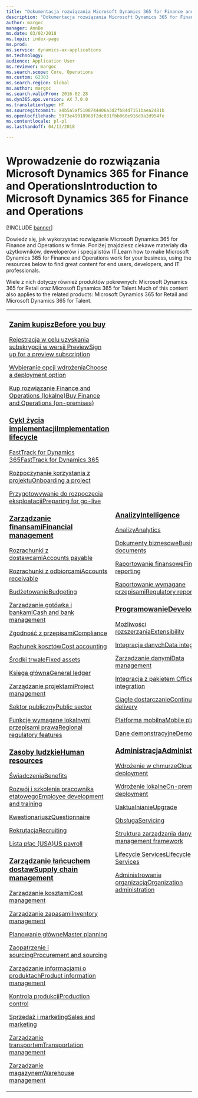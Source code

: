 ```yaml
---
title: "Dokumentacja rozwiązania Microsoft Dynamics 365 for Finance and Operations"
description: "Dokumentacja rozwiązania Microsoft Dynamics 365 for Finance and Operations."
author: margoc
manager: AnnBe
ms.date: 03/02/2018
ms.topic: index-page
ms.prod: 
ms.service: dynamics-ax-applications
ms.technology: 
audience: Application User
ms.reviewer: margoc
ms.search.scope: Core, Operations
ms.custom: 62303
ms.search.region: Global
ms.author: margoc
ms.search.validFrom: 2016-02-28
ms.dyn365.ops.version: AX 7.0.0
ms.translationtype: HT
ms.sourcegitcommit: a8b5a5af5108744406a3d2fb84d7151baea2481b
ms.openlocfilehash: 5973e49918968f2dc031fbb060e916d9a2d954fe
ms.contentlocale: pl-pl
ms.lasthandoff: 04/13/2018

---
```


# <a name="introduction-to-microsoft-dynamics-365-for-finance-and-operations"></a><span data-ttu-id="ce9ef-103">Wprowadzenie do rozwiązania Microsoft Dynamics 365 for Finance and Operations</span><span class="sxs-lookup"><span data-stu-id="ce9ef-103">Introduction to Microsoft Dynamics 365 for Finance and Operations</span></span>
[!INCLUDE [banner](includes/banner.md)]

<span data-ttu-id="ce9ef-104">Dowiedz się, jak wykorzystać rozwiązanie Microsoft Dynamics 365 for Finance and Operations w firmie. Poniżej znajdziesz ciekawe materiały dla użytkowników, deweloperów i specjalistów IT.</span><span class="sxs-lookup"><span data-stu-id="ce9ef-104">Learn how to make Microsoft Dynamics 365 for Finance and Operations work for your business, using the resources below to find great content for end users, developers, and IT professionals.</span></span> 

<span data-ttu-id="ce9ef-105">Wiele z nich dotyczy również produktów pokrewnych: Microsoft Dynamics 365 for Retail oraz Microsoft Dynamics 365 for Talent.</span><span class="sxs-lookup"><span data-stu-id="ce9ef-105">Much of this content also applies to the related products: Microsoft Dynamics 365 for Retail and Microsoft Dynamics 365 for Talent.</span></span> 

<table>
<colgroup>
<col width="33%" />
<col width="33%" />
<col width="33%" />
</colgroup>
<tbody>
<tr class="odd">
<td>
<h3><span data-ttu-id="ce9ef-106"><a href="get-started/before-you-buy.md">Zanim kupisz</a></span><span class="sxs-lookup"><span data-stu-id="ce9ef-106"><a href="get-started/before-you-buy.md">Before you buy</a></span></span></h3>
<p><span data-ttu-id="ce9ef-107"><a href="../dev-itpro/dev-tools/sign-up-preview-subscription.md">Rejestracja w celu uzyskania subskrypcji w wersji Preview</a></span><span class="sxs-lookup"><span data-stu-id="ce9ef-107"><a href="../dev-itpro/dev-tools/sign-up-preview-subscription.md">Sign up for a preview subscription</a></span></span></p>
 <p><span data-ttu-id="ce9ef-108"><a href="../dev-itpro/deployment/choose-deployment-type.md">Wybieranie opcji wdrożenia</a></span><span class="sxs-lookup"><span data-stu-id="ce9ef-108"><a href="../dev-itpro/deployment/choose-deployment-type.md">Choose a deployment option</a></span></span></p>
 <p><span data-ttu-id="ce9ef-109"><a href="get-started/purchase-on-premises.md">Kup rozwiązanie Finance and Operations (lokalne)</a></span><span class="sxs-lookup"><span data-stu-id="ce9ef-109"><a href="get-started/purchase-on-premises.md">Buy Finance and Operations (on-premises)</a></span></span></p>

<h3><span data-ttu-id="ce9ef-110"><a href="imp-lifecycle/implementation-lifecycle.md">Cykl życia implementacji</a></span><span class="sxs-lookup"><span data-stu-id="ce9ef-110"><a href="imp-lifecycle/implementation-lifecycle.md">Implementation lifecycle</a></span></span></h3>
<p><span data-ttu-id="ce9ef-111"><a href="get-started/fasttrack-dynamics-365-overview.md">FastTrack for Dynamics 365</a></span><span class="sxs-lookup"><span data-stu-id="ce9ef-111"><a href="get-started/fasttrack-dynamics-365-overview.md">FastTrack for Dynamics 365</a></span></span></p>
<p><span data-ttu-id="ce9ef-112"><a href="imp-lifecycle/onboard.md">Rozpoczynanie korzystania z projektu</a></span><span class="sxs-lookup"><span data-stu-id="ce9ef-112"><a href="imp-lifecycle/onboard.md">Onboarding a project</a></span></span></p>
<p><span data-ttu-id="ce9ef-113"><a href="imp-lifecycle/prepare-go-live.md">Przygotowywanie do rozpoczęcia eksploatacji</a></span><span class="sxs-lookup"><span data-stu-id="ce9ef-113"><a href="imp-lifecycle/prepare-go-live.md">Preparing for go-live</a></span></span></p>
  
<h3><span data-ttu-id="ce9ef-114"><a href="../financials/index.md">Zarządzanie finansami</a></span><span class="sxs-lookup"><span data-stu-id="ce9ef-114"><a href="../financials/index.md">Financial management</a></span></span></h3>
<p><span data-ttu-id="ce9ef-115"><a href="../financials/accounts-payable/accounts-payable.md">Rozrachunki z dostawcami</a></span><span class="sxs-lookup"><span data-stu-id="ce9ef-115"><a href="../financials/accounts-payable/accounts-payable.md">Accounts payable</a></span></span></p>
<p><span data-ttu-id="ce9ef-116"><a href="../financials/accounts-receivable/accounts-receivable.md">Rozrachunki z odbiorcami</a></span><span class="sxs-lookup"><span data-stu-id="ce9ef-116"><a href="../financials/accounts-receivable/accounts-receivable.md">Accounts receivable</a></span></span></p>
<p><span data-ttu-id="ce9ef-117"><a href="../financials/budgeting/budgeting-overview.md">Budżetowanie</a></span><span class="sxs-lookup"><span data-stu-id="ce9ef-117"><a href="../financials/budgeting/budgeting-overview.md">Budgeting</a></span></span></p>
<p><span data-ttu-id="ce9ef-118"><a href="../financials/cash-bank-management/cash-bank-management.md">Zarządzanie gotówką i bankami</a></span><span class="sxs-lookup"><span data-stu-id="ce9ef-118"><a href="../financials/cash-bank-management/cash-bank-management.md">Cash and bank management</a></span></span></p>
<p><span data-ttu-id="ce9ef-119"><a href="../financials/general-ledger/audit-policy-rules.md">Zgodność z przepisami</a></span><span class="sxs-lookup"><span data-stu-id="ce9ef-119"><a href="../financials/general-ledger/audit-policy-rules.md">Compliance</a></span></span></p>
<p><span data-ttu-id="ce9ef-120"><a href="../financials/cost-accounting/cost-accounting-home-page.md">Rachunek kosztów</a></span><span class="sxs-lookup"><span data-stu-id="ce9ef-120"><a href="../financials/cost-accounting/cost-accounting-home-page.md">Cost accounting</a></span></span></p>
<p><span data-ttu-id="ce9ef-121"><a href="../financials/fixed-assets/fixed-assets.md">Środki trwałe</a></span><span class="sxs-lookup"><span data-stu-id="ce9ef-121"><a href="../financials/fixed-assets/fixed-assets.md">Fixed assets</a></span></span></p>
<p><span data-ttu-id="ce9ef-122"><a href="../financials/general-ledger/general-ledger.md">Księga główna</a></span><span class="sxs-lookup"><span data-stu-id="ce9ef-122"><a href="../financials/general-ledger/general-ledger.md">General ledger</a></span></span></p>
<p><span data-ttu-id="ce9ef-123"><a href="../financials/project-management/overview-project-management-accounting.md">Zarządzanie projektami</a></span><span class="sxs-lookup"><span data-stu-id="ce9ef-123"><a href="../financials/project-management/overview-project-management-accounting.md">Project management</a></span></span></p>
<p><span data-ttu-id="ce9ef-124"><a href="../financials/public-sector/public-sector-functionality.md">Sektor publiczny</a></span><span class="sxs-lookup"><span data-stu-id="ce9ef-124"><a href="../financials/public-sector/public-sector-functionality.md">Public sector</a></span></span></p>
<p><span data-ttu-id="ce9ef-125"><a href="../dev-itpro/lcs-solutions/country-region.md">Funkcje wymagane lokalnymi przepisami prawa</a></span><span class="sxs-lookup"><span data-stu-id="ce9ef-125"><a href="../dev-itpro/lcs-solutions/country-region.md">Regional regulatory features</a></span></span></p>

<H3><span data-ttu-id="ce9ef-126"><a href="hr/hr-landing-page.md">Zasoby ludzkie</a></span><span class="sxs-lookup"><span data-stu-id="ce9ef-126"><a href="hr/hr-landing-page.md">Human resources</a></span></span></h3>
<p><span data-ttu-id="ce9ef-127"><a href="../talent/manage-benefit-program.md">Świadczenia</a></span><span class="sxs-lookup"><span data-stu-id="ce9ef-127"><a href="../talent/manage-benefit-program.md">Benefits</a></span></span></p>
<p><span data-ttu-id="ce9ef-128"><a href="../talent/performance-management-overview.md">Rozwój i szkolenia pracownika etatowego</a></span><span class="sxs-lookup"><span data-stu-id="ce9ef-128"><a href="../talent/performance-management-overview.md">Employee development and training</a></span></span></p>
<p><span data-ttu-id="ce9ef-129"><a href="../talent/questionnaires.md">Kwestionariusz</a></span><span class="sxs-lookup"><span data-stu-id="ce9ef-129"><a href="../talent/questionnaires.md">Questionnaire</a></span></span></p>
<p><span data-ttu-id="ce9ef-130"><a href="hr/manage-recruiting-process.md">Rekrutacja</a></span><span class="sxs-lookup"><span data-stu-id="ce9ef-130"><a href="hr/manage-recruiting-process.md">Recruiting</a></span></span></p>
<p><span data-ttu-id="ce9ef-131"><a href="hr/localizations/noam-usa-payroll.md">Lista płac (USA)</a></span><span class="sxs-lookup"><span data-stu-id="ce9ef-131"><a href="hr/localizations/noam-usa-payroll.md">US payroll</a></span></span></p>

<h3><span data-ttu-id="ce9ef-132"><a href="../supply-chain/index.md">Zarządzanie łańcuchem dostaw</a></span><span class="sxs-lookup"><span data-stu-id="ce9ef-132"><a href="../supply-chain/index.md">Supply chain management</a></span></span></h3>
<p><span data-ttu-id="ce9ef-133"><a href="../supply-chain/cost-management/costing-sheets.md">Zarządzanie kosztami</a></span><span class="sxs-lookup"><span data-stu-id="ce9ef-133"><a href="../supply-chain/cost-management/costing-sheets.md">Cost management</a></span></span></p>
<p><span data-ttu-id="ce9ef-134"><a href="../supply-chain/inventory/inventory-home-page.md">Zarządzanie zapasami</a></span><span class="sxs-lookup"><span data-stu-id="ce9ef-134"><a href="../supply-chain/inventory/inventory-home-page.md">Inventory management</a></span></span></p>
<p><span data-ttu-id="ce9ef-135"><a href="../supply-chain/master-planning/master-plans.md">Planowanie główne</a></span><span class="sxs-lookup"><span data-stu-id="ce9ef-135"><a href="../supply-chain/master-planning/master-plans.md">Master planning</a></span></span></p>
<p><span data-ttu-id="ce9ef-136"><a href="../supply-chain/procurement/procurement-sourcing-overview.md">Zaopatrzenie i sourcing</a></span><span class="sxs-lookup"><span data-stu-id="ce9ef-136"><a href="../supply-chain/procurement/procurement-sourcing-overview.md">Procurement and sourcing</a></span></span></p>
<p><span data-ttu-id="ce9ef-137"><a href="../supply-chain/pim/product-information.md">Zarządzanie informacjami o produktach</a></span><span class="sxs-lookup"><span data-stu-id="ce9ef-137"><a href="../supply-chain/pim/product-information.md">Product information management</a></span></span></p>
<p><span data-ttu-id="ce9ef-138"><a href="../supply-chain/production-control/production-process-overview.md">Kontrola produkcji</a></span><span class="sxs-lookup"><span data-stu-id="ce9ef-138"><a href="../supply-chain/production-control/production-process-overview.md">Production control</a></span></span></p>
<p><span data-ttu-id="ce9ef-139"><a href="../supply-chain/sales-marketing/overview-sales-marketing.md">Sprzedaż i marketing</a></span><span class="sxs-lookup"><span data-stu-id="ce9ef-139"><a href="../supply-chain/sales-marketing/overview-sales-marketing.md">Sales and marketing</a></span></span></p>
<p><span data-ttu-id="ce9ef-140"><a href="../supply-chain/transportation/transportation-management-overview.md">Zarządzanie transportem</a></span><span class="sxs-lookup"><span data-stu-id="ce9ef-140"><a href="../supply-chain/transportation/transportation-management-overview.md">Transportation management</a></span></span></p>
<p><span data-ttu-id="ce9ef-141"><a href="../supply-chain/warehousing/warehouse-configuration.md">Zarządzanie magazynem</a></span><span class="sxs-lookup"><span data-stu-id="ce9ef-141"><a href="../supply-chain/warehousing/warehouse-configuration.md">Warehouse management</a></span></span></p>

</td>
<td>
<h3><span data-ttu-id="ce9ef-142"><a href="../dev-itpro/analytics/bi-reporting-home-page.md">Analizy</a></span><span class="sxs-lookup"><span data-stu-id="ce9ef-142"><a href="../dev-itpro/analytics/bi-reporting-home-page.md">Intelligence</a></span></span></h3>
<p><span data-ttu-id="ce9ef-143"><a href="../dev-itpro/analytics/analytics.md">Analizy</a></span><span class="sxs-lookup"><span data-stu-id="ce9ef-143"><a href="../dev-itpro/analytics/analytics.md">Analytics</a></span></span></p>
 <p><span data-ttu-id="ce9ef-144"><a href="../dev-itpro/analytics/document-reporting-services.md">Dokumenty biznesowe</a></span><span class="sxs-lookup"><span data-stu-id="ce9ef-144"><a href="../dev-itpro/analytics/document-reporting-services.md">Business documents</a></span></span></p>
<p><span data-ttu-id="ce9ef-145"><a href="../dev-itpro/analytics/financial-reporting-intro.md">Raportowanie finansowe</a></span><span class="sxs-lookup"><span data-stu-id="ce9ef-145"><a href="../dev-itpro/analytics/financial-reporting-intro.md">Financial reporting</a></span></span></p>
<p><span data-ttu-id="ce9ef-146"><a href="../dev-itpro/analytics/general-electronic-reporting.md">Raportowanie wymagane przepisami</a></span><span class="sxs-lookup"><span data-stu-id="ce9ef-146"><a href="../dev-itpro/analytics/general-electronic-reporting.md">Regulatory reporting</a></span></span></p>



<h3><span data-ttu-id="ce9ef-147"><a href="../dev-itpro/dev-tools/developer-home-page.md">Programowanie</span><span class="sxs-lookup"><span data-stu-id="ce9ef-147"><a href="../dev-itpro/dev-tools/developer-home-page.md">Development</span></span></h3>
<p><span data-ttu-id="ce9ef-148"><a href="../dev-itpro/extensibility/extensibility-home-page.md">Możliwości rozszerzania</a></span><span class="sxs-lookup"><span data-stu-id="ce9ef-148"><a href="../dev-itpro/extensibility/extensibility-home-page.md">Extensibility</a></span></span></p>

<p><span data-ttu-id="ce9ef-149"><a href="../dev-itpro/data-entities/integration-overview.md">Integracja danych</a></span><span class="sxs-lookup"><span data-stu-id="ce9ef-149"><a href="../dev-itpro/data-entities/integration-overview.md">Data integration</a></span></span></p>
<p><span data-ttu-id="ce9ef-150"><a href="../dev-itpro/data-entities/data-entities.md">Zarządzanie danymi</a></span><span class="sxs-lookup"><span data-stu-id="ce9ef-150"><a href="../dev-itpro/data-entities/data-entities.md">Data management</a></span></span></p>

<p><span data-ttu-id="ce9ef-151"><a href="../dev-itpro/office-integration/office-integration.md">Integracja z pakietem Office</a></span><span class="sxs-lookup"><span data-stu-id="ce9ef-151"><a href="../dev-itpro/office-integration/office-integration.md">Office integration</a></span></span></p>
<p><span data-ttu-id="ce9ef-152"><a href="../dev-itpro/dev-tools/continuous-delivery-home-page.md">Ciągłe dostarczanie</a></span><span class="sxs-lookup"><span data-stu-id="ce9ef-152"><a href="../dev-itpro/dev-tools/continuous-delivery-home-page.md">Continuous delivery</a></span></span></p>
<p><span data-ttu-id="ce9ef-153"><a href="../dev-itpro/mobile-apps/platform/mobile-platform-home-page.md">Platforma mobilna</a></span><span class="sxs-lookup"><span data-stu-id="ce9ef-153"><a href="../dev-itpro/mobile-apps/platform/mobile-platform-home-page.md">Mobile platform</a></span></span></p>
<p><span data-ttu-id="ce9ef-154"><a href="get-started/demo-data.md">Dane demonstracyjne</a></span><span class="sxs-lookup"><span data-stu-id="ce9ef-154"><a href="get-started/demo-data.md">Demo data</a></span></span></p>

<h3><span data-ttu-id="ce9ef-155"><a href="../dev-itpro/sysadmin/system-administration-home-page.md">Administracja</span><span class="sxs-lookup"><span data-stu-id="ce9ef-155"><a href="../dev-itpro/sysadmin/system-administration-home-page.md">Administration</span></span></h3>
<p><span data-ttu-id="ce9ef-156"><a href="../dev-itpro/deployment/cloud-deployment-overview.md">Wdrożenie w chmurze</a></span><span class="sxs-lookup"><span data-stu-id="ce9ef-156"><a href="../dev-itpro/deployment/cloud-deployment-overview.md">Cloud deployment</a></span></span></p>
<p><span data-ttu-id="ce9ef-157"><a href="../dev-itpro/deployment/on-premises-deployment-landing-page.md">Wdrożenie lokalne</a></span><span class="sxs-lookup"><span data-stu-id="ce9ef-157"><a href="../dev-itpro/deployment/on-premises-deployment-landing-page.md">On-premises deployment</a></span></span></p>
<p><span data-ttu-id="ce9ef-158"><a href="../dev-itpro/migration-upgrade/upgrade-home-page.md">Uaktualnianie</a></span><span class="sxs-lookup"><span data-stu-id="ce9ef-158"><a href="../dev-itpro/migration-upgrade/upgrade-home-page.md">Upgrade</a></span></span></p>
<p><span data-ttu-id="ce9ef-159"><a href="../dev-itpro/dev-tools/continuous-delivery-home-page.md#servicing">Obsługa</a></span><span class="sxs-lookup"><span data-stu-id="ce9ef-159"><a href="../dev-itpro/dev-tools/continuous-delivery-home-page.md#servicing">Servicing</a></span></span></p>
<p><span data-ttu-id="ce9ef-160"><a href="../dev-itpro/data-entities/data-entities.md">Struktura zarządzania danymi</a></span><span class="sxs-lookup"><span data-stu-id="ce9ef-160"><a href="../dev-itpro/data-entities/data-entities.md">Data management framework</a></span></span></p>
<p><span data-ttu-id="ce9ef-161"><a href="../dev-itpro/lifecycle-services/lcs.md">Lifecycle Services</a></span><span class="sxs-lookup"><span data-stu-id="ce9ef-161"><a href="../dev-itpro/lifecycle-services/lcs.md">Lifecycle Services</a></span></span></p>
<p><span data-ttu-id="ce9ef-162"><a href="organization-administration/organization-administration-home-page.md">Administrowanie organizacją</a></span><span class="sxs-lookup"><span data-stu-id="ce9ef-162"><a href="organization-administration/organization-administration-home-page.md">Organization administration</a></span></span></p>
</td>
<td>
<h3><span data-ttu-id="ce9ef-163">Powiązane produkty</span><span class="sxs-lookup"><span data-stu-id="ce9ef-163">Related products</span></span></h3>
<h4><span data-ttu-id="ce9ef-164"><a href="../talent/index.md">Dynamics 365 for Talent</a></span><span class="sxs-lookup"><span data-stu-id="ce9ef-164"><a href="../talent/index.md">Dynamics 365 for Talent</a></span></span></h4>
<p><span data-ttu-id="ce9ef-165"><a href="../talent/manage-benefit-program.md">Świadczenia</a></span><span class="sxs-lookup"><span data-stu-id="ce9ef-165"><a href="../talent/manage-benefit-program.md">Benefits</a></span></span></p>
<p><span data-ttu-id="ce9ef-166"><a href="../talent/performance-management-overview.md">Rozwój i szkolenia pracownika etatowego</a></span><span class="sxs-lookup"><span data-stu-id="ce9ef-166"><a href="../talent/performance-management-overview.md">Employee development and training</a></span></span></p>
<p><span data-ttu-id="ce9ef-167"><a href="../talent/questionnaires.md">Kwestionariusz</a></span><span class="sxs-lookup"><span data-stu-id="ce9ef-167"><a href="../talent/questionnaires.md">Questionnaire</a></span></span></p>

<h4><span data-ttu-id="ce9ef-168"><a href="../retail/index.md">Dynamics 365 for Retail</a></span><span class="sxs-lookup"><span data-stu-id="ce9ef-168"><a href="../retail/index.md">Dynamics 365 for Retail</a></span></span></h4>
<p><span data-ttu-id="ce9ef-169"><a href="../retail/call-center-functionality.md">Biuro obsługi</span><span class="sxs-lookup"><span data-stu-id="ce9ef-169"><a href="../retail/call-center-functionality.md">Call center</span></span></p>
<p><span data-ttu-id="ce9ef-170"><a href="../retail/define-maintain-retail-channels.md">Konfigurowanie kanałów i zarządzanie nimi</span><span class="sxs-lookup"><span data-stu-id="ce9ef-170"><a href="../retail/define-maintain-retail-channels.md">Channel setup and management</span></span></p>
<p><span data-ttu-id="ce9ef-171"><a href="../retail/retail-peripherals-overview.md">Oprogramowanie MPOS i Cloud POS</span><span class="sxs-lookup"><span data-stu-id="ce9ef-171"><a href="../retail/retail-peripherals-overview.md">MPOS and Cloud POS</span></span></p>
<p><span data-ttu-id="ce9ef-172"><a href="../retail/dev-itpro/dev-retail-home-page.md">Rozwiązanie Retail — programowanie i administracja</span><span class="sxs-lookup"><span data-stu-id="ce9ef-172"><a href="../retail/dev-itpro/dev-retail-home-page.md">Retail developer and administration</span></span></p>

</td>
</tr>

</tbody>
</table>

